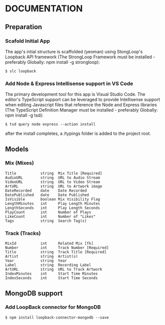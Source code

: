 # DOCUMENTATION


## Preparation

### Scafold Initial App
The app's intial structure is scaffolded (yeoman) using StongLoop's Loopback API 
framework (The StrongLoop Framework must be installed - preferably Globally: npm install -g strongloop):

```
$ slc loopback

```
### Add Node & Express Intellisense support in VS Code
The primary development tool for this app is Visual Studio Code.  The editor's TypeScript support can be leveraged
to provide Intellisense support when editing Javascript files that reference the Node and Express 
libraries (The TypeScript Definition Manager must be installed - preferably Globally: npm install -g tsd):

```
$ tsd query node express --action install

```
after the install completes, a /typings folder is added to the project root.

## Models

### Mix (Mixes)
```
Title			string	Mix Title [Required]
AudioURL		string	URL to Audio Stream
VideoURL		string	URL to Video Stream
ArtURL			string	URL to Artwork image
DateRecorded	date	Date Recorded
DatePublished	date	Date Published
IsVisible		boolean	Mix Visibility Flag
LengthMinutes	int		Play Length Minutes
LengthSeconds	int		Play Length Seconds
PlayCount		int		Number of Plays
LikeCount		int		Number of "Likes"
Tags			string	Search Tag(s)
```

### Track (Tracks)
```
MixId			int		Related Mix [fk]
Number			int		Track Number [Required]
Title			string	Track Title [Required]
Artist			string	Artist(s)
Year			string	Year
Label			string	Recording Label
ArtURL			string	URL to Track Artwork
IndexMinutes	int		Start Time Minutes
IndexSeconds	int		Start Time Seconds
```
## MongoDB support

### Add LoopBack connector for MongoDB

```
$ npm install loopback-connector-mongodb --save

```
				